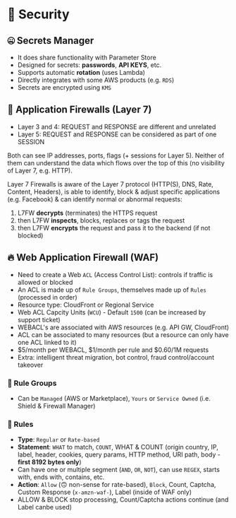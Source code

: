 # 👮 Security

## 🤐 Secrets Manager

- It does share functionality with Parameter Store
- Designed for secrets: **passwords**, **API KEYS**, etc.
- Supports automatic **rotation** (uses Lambda)
- Directly integrates with some AWS products (e.g. `RDS`)
- Secrets are encrypted using `KMS`

## 🚧 Application Firewalls (Layer 7)

- Layer 3 and 4: REQUEST and RESPONSE are different and unrelated
- Layer 5: REQUEST and RESPONSE can be considered as part of one SESSION

Both can see IP addresses, ports, flags (+ sessions for Layer 5).
Neither of them can understand the data which flows over the top of this (no visibility of Layer 7, e.g. HTTP).

Layer 7 Firewalls is aware of the Layer 7 protocol (HTTP(S), DNS, Rate, Content, Headers), is able to identify, block & adjust specific applications (e.g. Facebook) & can identify normal or abnormal requests:

1. L7FW **decrypts** (terminates) the HTTPS request
2. then L7FW **inspects**, blocks, replaces or tags the request
3. then L7FW **encrypts** the request and pass it to the backend (if not blocked)

## 🔥 Web Application Firewall (WAF)

- Need to create a Web `ACL` (Access Control List): controls if traffic is allowed or blocked
- An ACL is made up of `Rule Groups`, themselves made up of `Rules` (processed in order)
- Resource type: CloudFront or Regional Service
- Web ACL Capcity Units (`WCU`) - Default `1500` (can be increased by support ticket)
- WEBACL's are associated with AWS resources (e.g. API GW, CloudFront)
- ACL can be associated to many resources (but a resource can only have one ACL linked to it)
- $5/month per WEBACL, $1/month per rule and $0.60/1M requests
- Extra: intelligent threat migration, bot control, fraud control/account takeover

### 📁 Rule Groups

- Can be `Managed` (AWS or Marketplace), `Yours` or `Service Owned` (i.e. Shield & Firewall Manager)

### 📐 Rules

- **Type**: `Regular` or `Rate-based`
- **Statement**: `WHAT` to match, `COUNT`, WHAT & COUNT (origin country, IP, label, header, cookies, query params, HTTP method, URI path, body - **first 8192 bytes only**)
- Can have one or multiple segment (`AND`, `OR`, `NOT`), can use `REGEX`, starts with, ends with, contains, etc.
- **Action**: `Allow` (🙃 non-sense for rate-based), `Block`, Count, Captcha, Custom Response (`x-amzn-waf-`), Label (inside of WAF only)
- ALLOW & BLOCK stop processing, Count/Captcha actions continue (and Label canbe used)
